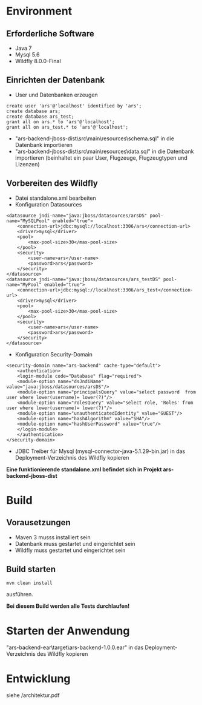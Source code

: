 Environment
===========

Erforderliche Software
----------------------

- Java 7
- Mysql 5.6
- Wildfly 8.0.0-Final

Einrichten der Datenbank
-------------------------
- User und Datenbanken erzeugen
```
create user 'ars'@'localhost' identified by 'ars';
create database ars;
create database ars_test;
grant all on ars.* to 'ars'@'localhost';
grant all on ars_test.* to 'ars'@'localhost';
```

- "ars-backend-jboss-dist\src\main\resources\schema.sql" in die Datenbank importieren
- "ars-backend-jboss-dist\src\main\resources\data.sql" in die Datenbank importieren (beinhaltet ein paar User, Flugzeuge, Flugzeugtypen und Lizenzen)

Vorbereiten des Wildfly
-----------------------

- Datei standalone.xml bearbeiten
 - Konfiguration Datasources
 
```
<datasource jndi-name="java:jboss/datasources/arsDS" pool-name="MySQLPool" enabled="true">
	<connection-url>jdbc:mysql://localhost:3306/ars</connection-url>
    <driver>mysql</driver>
    <pool>
      	<max-pool-size>30</max-pool-size>
    </pool>
    <security>
		<user-name>ars</user-name>
		<password>ars</password>
    </security>
</datasource>
<datasource jndi-name="java:jboss/datasources/ars_testDS" pool-name="MyPool" enabled="true">
	<connection-url>jdbc:mysql://localhost:3306/ars_test</connection-url>
	<driver>mysql</driver>
	<pool>
		<max-pool-size>30</max-pool-size>
	</pool>
	<security>
		<user-name>ars</user-name>
		<password>ars</password>
	</security>
</datasource>
```
 - Konfiguration Security-Domain
 
```
<security-domain name="ars-backend" cache-type="default">
    <authentication>
    <login-module code="Database" flag="required">
    <module-option name="dsJndiName" value="java:jboss/datasources/arsDS"/>
    <module-option name="principalsQuery" value="select password  from user where lower(username)= lower(?)"/>
    <module-option name="rolesQuery" value="select role, 'Roles' from user where lower(username)= lower(?)"/>
    <module-option name="unauthenticatedIdentity" value="GUEST"/>
    <module-option name="hashAlgorithm" value="SHA"/>
    <module-option name="hashUserPassword" value="true"/>
    </login-module>
    </authentication>
</security-domain>
```
- JDBC Treiber für Mysql (mysql-connector-java-5.1.29-bin.jar) in das Deployment-Verzeichnis des Wildfly kopieren

**Eine funktionierende standalone.xml befindet sich in Projekt ars-backend-jboss-dist**

Build
=====

Vorausetzungen
--------------

- Maven 3 musss installiert sein
- Datenbank muss gestartet und eingerichtet sein
- Wildfly muss gestartet und eingerichtet sein

Build starten
-------------

	mvn clean install 

ausführen.

 **Bei diesem Build werden alle Tests durchlaufen!**


Starten der Anwendung
=====================

"ars-backend-ear\target\ars-backend-1.0.0.ear" in das Deployment-Verzeichnis des Wildfly kopieren

Entwicklung
===========
siehe /architektur.pdf
